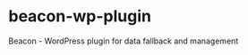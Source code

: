 <!-- TEST COMMENT - Testing git tracking in both repos -->
# beacon-wp-plugin
Beacon - WordPress plugin for data fallback and management
